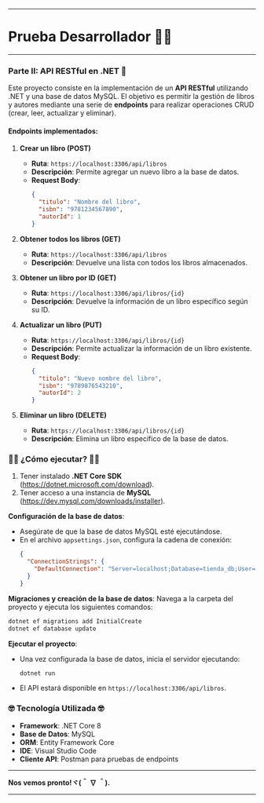 
---

# Prueba Desarrollador 👩‍💻

---

### Parte II: API RESTful en .NET 🔎

Este proyecto consiste en la implementación de un **API RESTful** utilizando .NET y una base de datos MySQL. El objetivo es permitir la gestión de libros y autores mediante una serie de **endpoints** para realizar operaciones CRUD (crear, leer, actualizar y eliminar).

#### **Endpoints implementados:**

1. **Crear un libro (POST)**
   - **Ruta**: `https://localhost:3306/api/libros`
   - **Descripción**: Permite agregar un nuevo libro a la base de datos.
   - **Request Body**:
     ```json
     {
       "titulo": "Nombre del libro",
       "isbn": "9781234567890",
       "autorId": 1
     }
     ```

2. **Obtener todos los libros (GET)**
   - **Ruta**: `https://localhost:3306/api/libros`
   - **Descripción**: Devuelve una lista con todos los libros almacenados.

3. **Obtener un libro por ID (GET)**
   - **Ruta**: `https://localhost:3306/api/libros/{id}`
   - **Descripción**: Devuelve la información de un libro específico según su ID.

4. **Actualizar un libro (PUT)**
   - **Ruta**: `https://localhost:3306/api/libros/{id}`
   - **Descripción**: Permite actualizar la información de un libro existente.
   - **Request Body**:
     ```json
     {
       "titulo": "Nuevo nombre del libro",
       "isbn": "9789876543210",
       "autorId": 2
     }
     ```

5. **Eliminar un libro (DELETE)**
   - **Ruta**: `https://localhost:3306/api/libros/{id}`
   - **Descripción**: Elimina un libro específico de la base de datos.

### 🕵️‍♀️ ¿Cómo ejecutar? 🕵️‍♀️

1. Tener instalado **.NET Core SDK** (https://dotnet.microsoft.com/download). 
2. Tener acceso a una instancia de **MySQL** (https://dev.mysql.com/downloads/installer).

**Configuración de la base de datos**:
   - Asegúrate de que la base de datos MySQL esté ejecutándose.
   - En el archivo `appsettings.json`, configura la cadena de conexión:
     ```json
     {
       "ConnectionStrings": {
         "DefaultConnection": "Server=localhost;Database=tienda_db;User=root;Password=tu_contraseña;"
       }
     }
     ```

**Migraciones y creación de la base de datos**:
   Navega a la carpeta del proyecto y ejecuta los siguientes comandos:
   ```bash
   dotnet ef migrations add InitialCreate
   dotnet ef database update
   ```

**Ejecutar el proyecto**:
   - Una vez configurada la base de datos, inicia el servidor ejecutando:
     ```bash
     dotnet run
     ```
   - El API estará disponible en `https://localhost:3306/api/libros`.

### 🤓 Tecnología Utilizada 🤓
- **Framework**: .NET Core 8
- **Base de Datos**: MySQL
- **ORM**: Entity Framework Core
- **IDE**: Visual Studio Code
- **Cliente API**: Postman para pruebas de endpoints

---

**Nos vemos pronto!ヾ(＾ ∇ ＾).**

---

